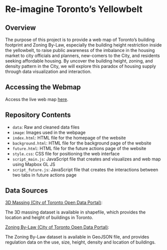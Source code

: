 # Re-imagine Toronto’s Yellowbelt

## Overview

The purpose of this project is to provide a web map of Toronto’s building footprint and Zoning By-Law, especially the building height restriction inside the yellowbelt, to raise public awareness of the imbalance in the housing market to city officials and planners, new-comers to the City, and residents seeking affordable housing. By uncover the building height, zoning, and density pattern in the City, we will explore this paradox of housing supply through data visualization and interaction.

## Accessing the Webmap

Access the live web map [here](https://).

## Repository Contents

- `data`: Raw and cleaned data files
- `image`: Images used in the webpage
- `index.html`: HTML file for the homepage of the website
- `background.html`: HTML file for the background page of the website
- `future.html`: HTML file for the future actions page of the website
- `style.css`: CSS file for positioning the web interface
- `script_main.js`: JavaScript file that creates and visualizes and web map using Mapbox GL JS
- `script_future.js`: JavaScript file that creates the interactions between two tabs in future actions page


## Data Sources

[3D Massing (City of Toronto Open Data Portal)](https://open.toronto.ca/dataset/3d-massing/): 

The 3D massing dataset is available in shapefile, which provides the location and height of buildings in Toronto.

[Zoning By-Law (City of Toronto Open Data Portal)](https://open.toronto.ca/dataset/zoning-by-law/):

The Zoning By-Law dataset is available in GeoJSON file, and provides regulation data on the use, size, height, density and location of buildings.





 